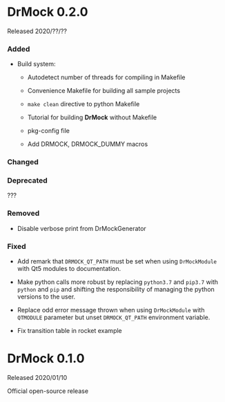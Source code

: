 <!--
Copyright 2020 Ole Kliemann, Malte Kliemann

This file is part of DrMock.

DrMock is free software: you can redistribute it and/or modify it
under the terms of the GNU General Public License as published by
the Free Software Foundation, either version 3 of the License, or
(at your option) any later version.

DrMock is distributed in the hope that it will be useful, but
WITHOUT ANY WARRANTY; without even the implied warranty of
MERCHANTABILITY or FITNESS FOR A PARTICULAR PURPOSE.  See the GNU
General Public License for more details.

You should have received a copy of the GNU General Public License
along with DrMock.  If not, see <https://www.gnu.org/licenses/>.
-->

# DrMock 0.2.0

Released 2020/??/??

### Added

* Build system:

  - Autodetect number of threads for compiling in Makefile

  - Convenience Makefile for building all sample projects

  - `make clean` directive to python Makefile

  - Tutorial for building **DrMock** without Makefile

  - pkg-config file

  - Add DRMOCK, DRMOCK_DUMMY macros

### Changed

### Deprecated

???

### Removed

* Disable verbose print from DrMockGenerator

### Fixed

* Add remark that `DRMOCK_QT_PATH` must be set when using `DrMockModule`
  with Qt5 modules to documentation.

* Make python calls more robust by replacing `python3.7` and `pip3.7`
  with `python` and `pip` and shifting the responsibility of managing
  the python versions to the user.

* Replace odd error message thrown when using `DrMockModule` with
  `QTMODULE` parameter but unset `DRMOCK_QT_PATH` environment variable.

* Fix transition table in rocket example

# DrMock 0.1.0

Released 2020/01/10

Official open-source release
